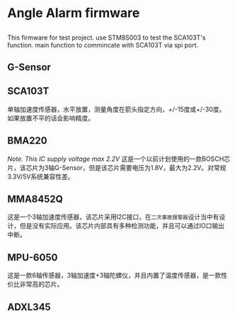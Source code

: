 # Angle Alarm firmware

##

This firmware for test project.
use STM8S003 to test the SCA103T's function. 
main function to commincate with SCA103T via spi port.

## G-Sensor

## SCA103T

单轴加速度传感器，水平放置，测量角度在箭头指定方向，+/-15度或+/-30度。如果放置不平的话会影响精度。

## BMA220

*Note. This IC supply voltage max 2.2V*
这是一个以前计划使用的一款BOSCH芯片，该芯片为3轴G-Sensor，但是该芯片需要电压为1.8V，最大为2.2V。对常规3.3V/5V系统兼容性差。

## MMA8452Q

这是一个3轴加速度传感器，该芯片采用I2C接口，在`二次事故报警器`设计当中有设计，但是没有实际应用。该芯片内部具有多种检测功能，并且可以通过IO口输出中断。

## MPU-6050

这是一款6轴传感器，3轴加速度+3轴陀螺仪，并且内置了温度传感器，是一款性价比非常高的芯片。

## ADXL345

